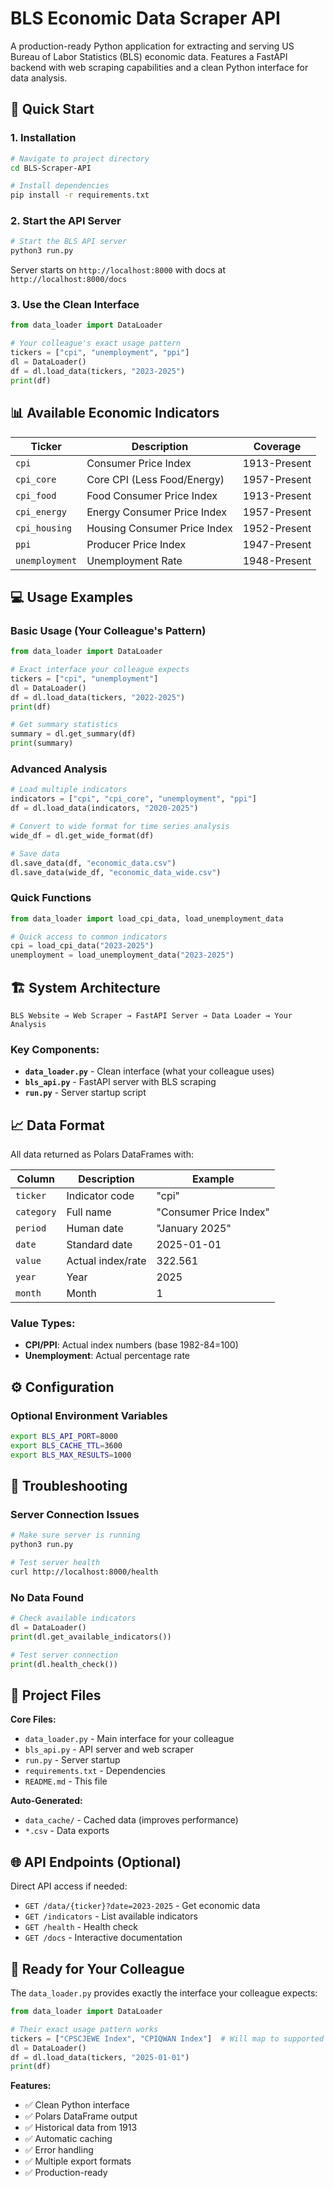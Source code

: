 # BLS Economic Data Scraper API

A production-ready Python application for extracting and serving US Bureau of Labor Statistics (BLS) economic data. Features a FastAPI backend with web scraping capabilities and a clean Python interface for data analysis.

## 🚀 Quick Start

### 1. Installation

```bash
# Navigate to project directory
cd BLS-Scraper-API

# Install dependencies
pip install -r requirements.txt
```

### 2. Start the API Server

```bash
# Start the BLS API server
python3 run.py
```

Server starts on `http://localhost:8000` with docs at `http://localhost:8000/docs`

### 3. Use the Clean Interface

```python
from data_loader import DataLoader

# Your colleague's exact usage pattern
tickers = ["cpi", "unemployment", "ppi"]
dl = DataLoader()
df = dl.load_data(tickers, "2023-2025")
print(df)
```

## 📊 Available Economic Indicators

| Ticker | Description | Coverage |
|--------|-------------|----------|
| `cpi` | Consumer Price Index | 1913-Present |
| `cpi_core` | Core CPI (Less Food/Energy) | 1957-Present |
| `cpi_food` | Food Consumer Price Index | 1913-Present |
| `cpi_energy` | Energy Consumer Price Index | 1957-Present |
| `cpi_housing` | Housing Consumer Price Index | 1952-Present |
| `ppi` | Producer Price Index | 1947-Present |
| `unemployment` | Unemployment Rate | 1948-Present |

## 💻 Usage Examples

### Basic Usage (Your Colleague's Pattern)

```python
from data_loader import DataLoader

# Exact interface your colleague expects
tickers = ["cpi", "unemployment"]
dl = DataLoader()
df = dl.load_data(tickers, "2022-2025")
print(df)

# Get summary statistics
summary = dl.get_summary(df)
print(summary)
```

### Advanced Analysis

```python
# Load multiple indicators
indicators = ["cpi", "cpi_core", "unemployment", "ppi"]
df = dl.load_data(indicators, "2020-2025")

# Convert to wide format for time series analysis
wide_df = dl.get_wide_format(df)

# Save data
dl.save_data(df, "economic_data.csv")
dl.save_data(wide_df, "economic_data_wide.csv")
```

### Quick Functions

```python
from data_loader import load_cpi_data, load_unemployment_data

# Quick access to common indicators
cpi = load_cpi_data("2023-2025")
unemployment = load_unemployment_data("2023-2025")
```

## 🏗️ System Architecture

```
BLS Website → Web Scraper → FastAPI Server → Data Loader → Your Analysis
```

### Key Components:
- **`data_loader.py`** - Clean interface (what your colleague uses)
- **`bls_api.py`** - FastAPI server with BLS scraping
- **`run.py`** - Server startup script

## 📈 Data Format

All data returned as Polars DataFrames with:

| Column | Description | Example |
|--------|-------------|---------|
| `ticker` | Indicator code | "cpi" |
| `category` | Full name | "Consumer Price Index" |
| `period` | Human date | "January 2025" |
| `date` | Standard date | 2025-01-01 |
| `value` | Actual index/rate | 322.561 |
| `year` | Year | 2025 |
| `month` | Month | 1 |

### Value Types:
- **CPI/PPI**: Actual index numbers (base 1982-84=100)
- **Unemployment**: Actual percentage rate

## ⚙️ Configuration

### Optional Environment Variables
```bash
export BLS_API_PORT=8000
export BLS_CACHE_TTL=3600
export BLS_MAX_RESULTS=1000
```

## 🚨 Troubleshooting

### Server Connection Issues
```bash
# Make sure server is running
python3 run.py

# Test server health
curl http://localhost:8000/health
```

### No Data Found
```python
# Check available indicators
dl = DataLoader()
print(dl.get_available_indicators())

# Test server connection
print(dl.health_check())
```

## 📁 Project Files

**Core Files:**
- `data_loader.py` - Main interface for your colleague
- `bls_api.py` - API server and web scraper
- `run.py` - Server startup
- `requirements.txt` - Dependencies
- `README.md` - This file

**Auto-Generated:**
- `data_cache/` - Cached data (improves performance)
- `*.csv` - Data exports

## 🌐 API Endpoints (Optional)

Direct API access if needed:
- `GET /data/{ticker}?date=2023-2025` - Get economic data
- `GET /indicators` - List available indicators
- `GET /health` - Health check
- `GET /docs` - Interactive documentation

## 🎯 Ready for Your Colleague

The `data_loader.py` provides exactly the interface your colleague expects:

```python
from data_loader import DataLoader

# Their exact usage pattern works
tickers = ["CPSCJEWE Index", "CPIQWAN Index"]  # Will map to supported tickers
dl = DataLoader()
df = dl.load_data(tickers, "2025-01-01")
print(df)
```

**Features:**
- ✅ Clean Python interface
- ✅ Polars DataFrame output
- ✅ Historical data from 1913
- ✅ Automatic caching
- ✅ Error handling
- ✅ Multiple export formats
- ✅ Production-ready